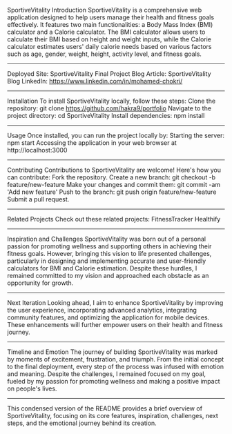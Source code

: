 

SportiveVitality
Introduction
SportiveVitality is a comprehensive web application designed to help users manage their health and fitness goals effectively. It features two main functionalities: a Body Mass Index (BMI) calculator and a Calorie calculator. The BMI calculator allows users to calculate their BMI based on height and weight inputs, while the Calorie calculator estimates users' daily calorie needs based on various factors such as age, gender, weight, height, activity level, and fitness goals.
**************************************************************************************************

Deployed Site: SportiveVitality
Final Project Blog Article: SportiveVitality Blog
LinkedIn: https://www.linkedin.com/in/mohamed-chokri/

**************************************************************************************************

Installation
To install SportiveVitality locally, follow these steps:
Clone the repository: git clone https://github.com/hakra9/portfolio
Navigate to the project directory: cd SportiveVitality
Install dependencies: npm install

**************************************************************************************************

Usage
Once installed, you can run the project locally by:
Starting the server: npm start
Accessing the application in your web browser at http://localhost:3000

**************************************************************************************************

Contributing
Contributions to SportiveVitality are welcome! Here's how you can contribute:
Fork the repository.
Create a new branch: git checkout -b feature/new-feature
Make your changes and commit them: git commit -am 'Add new feature'
Push to the branch: git push origin feature/new-feature
Submit a pull request.

**************************************************************************************************

Related Projects
Check out these related projects:
FitnessTracker
Healthify

**************************************************************************************************

Inspiration and Challenges
SportiveVitality was born out of a personal passion for promoting wellness and supporting others in achieving their fitness goals. However, bringing this vision to life presented challenges, particularly in designing and implementing accurate and user-friendly calculators for BMI and Calorie estimation. Despite these hurdles, I remained committed to my vision and approached each obstacle as an opportunity for growth.

**************************************************************************************************

Next Iteration
Looking ahead, I aim to enhance SportiveVitality by improving the user experience, incorporating advanced analytics, integrating community features, and optimizing the application for mobile devices. These enhancements will further empower users on their health and fitness journey.

**************************************************************************************************

Timeline and Emotion
The journey of building SportiveVitality was marked by moments of excitement, frustration, and triumph. From the initial concept to the final deployment, every step of the process was infused with emotion and meaning. Despite the challenges, I remained focused on my goal, fueled by my passion for promoting wellness and making a positive impact on people's lives.

**************************************************************************************************

This condensed version of the README provides a brief overview of SportiveVitality, focusing on its core features, inspiration, challenges, next steps, and the emotional journey behind its creation.
